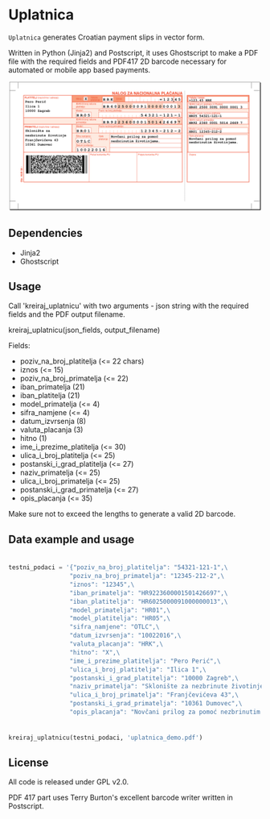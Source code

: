Uplatnica
=========

`Uplatnica` generates Croatian payment slips in vector form.

Written in Python (Jinja2) and Postscript, it uses Ghostscript to make a PDF file with
the required fields and PDF417 2D barcode necessary for automated or mobile app based
payments.


![image](Images/uplatnica.png?raw=true)

Dependencies
-----
* Jinja2
* Ghostscript

Usage
-----

Call 'kreiraj_uplatnicu' with two arguments - json string with the required
fields and the PDF output filename.

kreiraj_uplatnicu(json_fields, output_filename)

Fields:
* poziv_na_broj_platitelja (<= 22 chars)
* iznos (<= 15)
* poziv_na_broj_primatelja (<= 22)
* iban_primatelja (21)
* iban_platitelja (21)
* model_primatelja (<= 4)
* sifra_namjene (<= 4)
* datum_izvrsenja (8)
* valuta_placanja (3)
* hitno (1)
* ime_i_prezime_platitelja (<= 30)
* ulica_i_broj_platitelja (<= 25)
* postanski_i_grad_platitelja (<= 27)
* naziv_primatelja (<= 25)
* ulica_i_broj_primatelja (<= 25)
* postanski_i_grad_primatelja (<= 27)
* opis_placanja (<= 35)

Make sure not to exceed the lengths to generate a valid 2D barcode.

Data example and usage
-----

```python

testni_podaci = '{"poziv_na_broj_platitelja": "54321-121-1",\
                 "poziv_na_broj_primatelja": "12345-212-2",\
                 "iznos": "12345",\
                 "iban_primatelja": "HR9223600001501426697",\
                 "iban_platitelja": "HR6025000091000000013",\
                 "model_primatelja": "HR01",\
                 "model_platitelja": "HR05",\
                 "sifra_namjene": "OTLC",\
                 "datum_izvrsenja": "10022016",\
                 "valuta_placanja": "HRK",\
                 "hitno": "X",\
                 "ime_i_prezime_platitelja": "Pero Perić",\
                 "ulica_i_broj_platitelja": "Ilica 1",\
                 "postanski_i_grad_platitelja": "10000 Zagreb",\
                 "naziv_primatelja": "Sklonište za nezbrinute životinje",\
                 "ulica_i_broj_primatelja": "Franjčevićeva 43",\
                 "postanski_i_grad_primatelja": "10361 Dumovec",\
                 "opis_placanja": "Novčani prilog za pomoć nezbrinutim životinjama."}'


kreiraj_uplatnicu(testni_podaci, 'uplatnica_demo.pdf')

```

License
-----

All code is released under GPL v2.0.

PDF 417 part uses Terry Burton's excellent barcode writer written in Postscript.

